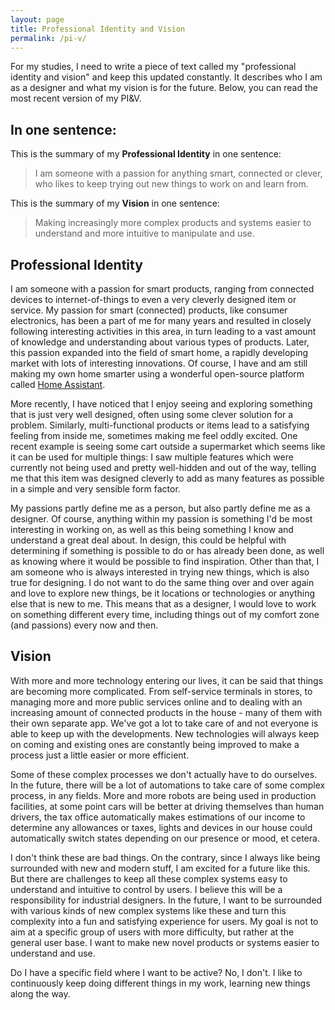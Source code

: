 ```yaml
---
layout: page
title: Professional Identity and Vision
permalink: /pi-v/
---
```


For my studies, I need to write a piece of text called my "professional identity and vision" and keep this updated constantly. It describes who I am as a designer and what my vision is for the future. Below, you can read the most recent version of my PI&V.

## In one sentence:
This is the summary of my **Professional Identity** in one sentence:
> I am someone with a passion for anything smart, connected or clever, who likes to keep trying out new things to work on and learn from.

This is the summary of my **Vision** in one sentence:
> Making increasingly more complex products and systems easier to understand and more intuitive to manipulate and use.

## Professional Identity
I am someone with a passion for smart products, ranging from connected devices to internet-of-things to even a very cleverly designed item or service. My passion for smart (connected) products, like consumer electronics, has been a part of me for many years and resulted in closely following interesting activities in this area, in turn leading to a vast amount of knowledge and understanding about various types of products. Later, this passion expanded into the field of smart home, a rapidly developing market with lots of interesting innovations. Of course, I have and am still making my own home smarter using a wonderful open-source platform called [Home Assistant](https://www.home-assistant.io). 

More recently, I have noticed that I enjoy seeing and exploring something that is just very well designed, often using some clever solution for a problem. Similarly, multi-functional products or items lead to a satisfying feeling from inside me, sometimes making me feel oddly excited. One recent example is seeing some cart outside a supermarket which seems like it can be used for multiple things: I saw multiple features which were currently not being used and pretty well-hidden and out of the way, telling me that this item was designed cleverly to add as many features as possible in a simple and very sensible form factor. 

My passions partly define me as a person, but also partly define me as a designer. Of course, anything within my passion is something I'd be most interesting in working on, as well as this being something I know and understand a great deal about. In design, this could be helpful with determining if something is possible to do or has already been done, as well as knowing where it would be possible to find inspiration. Other than that, I am someone who is always interested in trying new things, which is also true for designing. I do not want to do the same thing over and over again and love to explore new things, be it locations or technologies or anything else that is new to me. This means that as a designer, I would love to work on something different every time, including things out of my comfort zone (and passions) every now and then.

## Vision
With more and more technology entering our lives, it can be said that things are becoming more complicated. From self-service terminals in stores, to managing more and more public services online and to dealing with an increasing amount of connected products in the house - many of them with their own separate app. We've got a lot to take care of and not everyone is able to keep up with the developments. New technologies will always keep on coming and existing ones are constantly being improved to make a process just a little easier or more efficient. 

Some of these complex processes we don't actually have to do ourselves. In the future, there will be a lot of automations to take care of some complex process, in any fields. More and more robots are being used in production facilities, at some point cars will be better at driving themselves than human drivers, the tax office automatically makes estimations of our income to determine any allowances or taxes, lights and devices in our house could automatically switch states depending on our presence or mood, et cetera. 

I don't think these are bad things. On the contrary, since I always like being surrounded with new and modern stuff, I am excited for a future like this. But there are challenges to keep all these complex systems easy to understand and intuitive to control by users. I believe this will be a responsibility for industrial designers. In the future, I want to be surrounded with various kinds of new complex systems like these and turn this complexity into a fun and satisfying experience for users. My goal is not to aim at a specific group of users with more difficulty, but rather at the general user base. I want to make new novel products or systems easier to understand and use. 

Do I have a specific field where I want to be active? No, I don't. I like to continuously keep doing different things in my work, learning new things along the way.